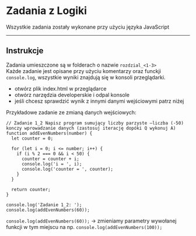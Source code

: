 # Zadania z Logiki

Wszystkie zadania zostały wykonane przy użyciu języka JavaScript

---

## Instrukcje

Zadania umieszczone są w folderach o nazwie `rozdzial_<1-3>` <br/>
Każde zadanie jest opisane przy użyciu komentarzy oraz funckji `console.log`, wszystkie wyniki znajdują się w konsoli przeglądarki.

- otwórz plik index.html w przeglądarce 
- otwórz narzędzia developerskie i odpal konsole
- jeśli chcesz sprawdzić wynik z innymi danymi wejściowymi patrz niżej

Przykładowe zadanie ze zmianą danych wejściowych:

```
// Zadanie 1_2 Napisz program sumujący liczby parzyste –liczba (-50) konczy wprowadzanie danych (zastosuj iterację dopóki Q wykonuj A)
function addEvenNumbers(number) {
  let counter = 0;

  for (let i = 0; i <= number; i++) {
    if (i % 2 === 0 && i < 50) {
      counter = counter + i;
      console.log('i = ', i);
      console.log('counter = ', counter);
    }
  }

  return counter;
}

console.log('Zadanie 1_2: ');
console.log(addEvenNumbers(60));
```

`console.log(addEvenNumbers(60));` -> zmieniamy parametry wywołanej funkcji w tym miejscu na np. `console.log(addEvenNumbers(100));`